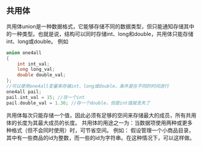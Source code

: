 ## 共用体
共用体union是一种数据格式，它能够存储不同的数据类型，但只能通知存储其中的一种类型。也就是说，结构可以同时存储int、long和double，共用体只能存储int、long或double。
例如
```cpp
union one4all
{
    int int_val;
    long long_val;
    double double_val;
};
//可以使用one4all变量来存储int、long或double，条件是在不同的时间进行
one4all pail;
pail.int_val = 15; //存一个int
pail.double_val = 1.36; //存一个double，但是int值就丢失了
```
共用体每次只能存储一个值，因此必须有足够的空间来存储最大的成员，所有共用体的长度为其最大成员的长度。
共用体的用途之一为：当数据项使用两种或更多种格式（但不会同时使用）时，可节省空间。
例如：
假设管理一个小商品目录，其中有一些商品的id为整数，而一些的id为字符串。在这种情况下，可以这样做。

